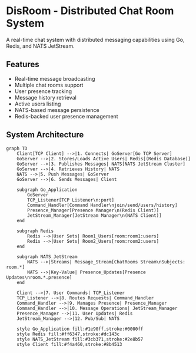 # DisRoom - Distributed Chat Room System

A real-time chat system with distributed messaging capabilities using Go, Redis, and NATS JetStream.

## Features

- Real-time message broadcasting
- Multiple chat rooms support
- User presence tracking
- Message history retrieval
- Active users listing
- NATS-based message persistence
- Redis-backed user presence management

## System Architecture

```mermaid
graph TD
    Client[TCP Client] -->|1. Connects| GoServer[Go TCP Server]
    GoServer -->|2. Stores/Loads Active Users| Redis[(Redis Database)]
    GoServer -->|3. Publishes Messages| NATS[NATS JetStream Cluster]
    GoServer -->|4. Retrieves History| NATS
    NATS -->|5. Push Messages| GoServer
    GoServer -->|6. Sends Messages| Client

    subgraph Go_Application
        GoServer
        TCP_Listener[TCP Listener\n:port]
        Command_Handler[Command Handler\njoin/send/users/history]
        Presence_Manager[Presence Manager\n(Redis Client)]
        JetStream_Manager[JetStream Manager\n(NATS Client)]
    end

    subgraph Redis
        Redis -->|User Sets| Room1_Users[room:room1:users]
        Redis -->|User Sets| Room2_Users[room:room2:users]
    end

    subgraph NATS_JetStream
        NATS -->|Streams| Message_Stream[ChatRooms Stream\nSubjects: room.*]
        NATS -->|Key-Value| Presence_Updates[Presence Updates\nroom.*.presence]
    end

    Client -->|7. User Commands| TCP_Listener
    TCP_Listener -->|8. Routes Requests| Command_Handler
    Command_Handler -->|9. Manages Presence| Presence_Manager
    Command_Handler -->|10. Message Operations| JetStream_Manager
    Presence_Manager -->|11. User Updates| Redis
    JetStream_Manager -->|12. Pub/Sub| NATS

    style Go_Application fill:#1e90ff,stroke:#0000ff
    style Redis fill:#ff6347,stroke:#dc143c
    style NATS_JetStream fill:#3cb371,stroke:#2e8b57
    style Client fill:#f4a460,stroke:#8b4513
